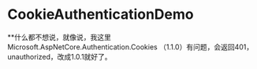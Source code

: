 # CookieAuthenticationDemo

**什么都不想说，就像说，我这里Microsoft.AspNetCore.Authentication.Cookies （1.1.0）有问题，会返回401，unauthorized，改成1.0.1就好了。
